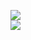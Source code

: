 [![](https://img.shields.io/badge/Made%20With-Github%20Spray-lightgrey.svg?style=for-the-badge&logo=github)](https://github.com/Annihil/github-spray#1108)  
[![](https://i.imgur.com/2DrTn0Z.gif)](https://github.com/Annihil/github-spray)